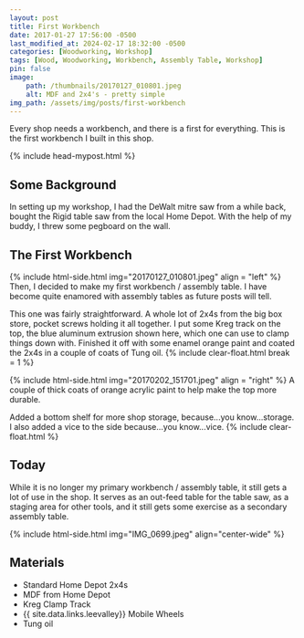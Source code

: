 ```yaml
---
layout: post
title: First Workbench
date: 2017-01-27 17:56:00 -0500
last_modified_at: 2024-02-17 18:32:00 -0500
categories: [Woodworking, Workshop]
tags: [Wood, Woodworking, Workbench, Assembly Table, Workshop]
pin: false
image: 
    path: /thumbnails/20170127_010801.jpeg
    alt: MDF and 2x4's - pretty simple
img_path: /assets/img/posts/first-workbench
---
```


Every shop needs a workbench, and there is a first for everything.  This is the first workbench I built in this shop.

{% include head-mypost.html %}

## Some Background

In setting up my workshop, I had the DeWalt mitre saw from a while back, bought the Rigid table saw from the local Home Depot.  With the help of my buddy, I threw some pegboard on the wall.

## The First Workbench

{% include html-side.html img="20170127_010801.jpeg" align = "left" %}
Then, I decided to make my first workbench / assembly table.  I have become quite enamored with assembly tables as future posts will tell.

This one was fairly straightforward.  A whole lot of 2x4s from the big box store, pocket screws holding it all together.  I put some Kreg track on the top, the blue aluminum extrusion shown here, which one can use to clamp things down with.  Finished it off with some enamel orange paint and coated the 2x4s in a couple of coats of Tung oil.
{% include clear-float.html break = 1 %}

{% include html-side.html img="20170202_151701.jpeg" align = "right" %}
A couple of thick coats of orange acrylic paint to help make the top more durable.  

Added a bottom shelf for more shop storage, because...you know...storage.  I also added a vice to the side because...you know...vice.
{% include clear-float.html %}

## Today

While it is no longer my primary workbench / assembly table, it still gets a lot of use in the shop.  It serves as an out-feed table for the table saw, as a staging area for other tools, and it still gets some exercise as a secondary assembly table.

{% include html-side.html img="IMG_0699.jpeg" align="center-wide" %}

## Materials

- Standard Home Depot 2x4s
- MDF from Home Depot
- Kreg Clamp Track
- {{ site.data.links.leevalley}} Mobile Wheels
- Tung oil
